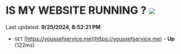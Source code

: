 # IS MY WEBSITE RUNNING ? [![](https://img.shields.io/static/v1?label=Sponsor&message=%E2%9D%A4&logo=GitHub&color=%23fe8e86)](https://github.com/sponsors/Youssef-Lehmam)

Last updated: **9/25/2024, 8:52:21 PM**

- `GET` [https://youssefservice.me](https://youssefservice.me) - **Up** (122ms)
